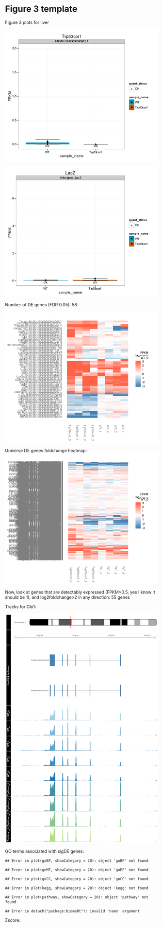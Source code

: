 

Figure 3 template 
========================================================









Figure 3 plots for liver

![plot of chunk lincp21](figure/lincp21-1.png) 

![plot of chunk lacZ](figure/lacZ-1.png) 



Number of DE genes (FDR 0.05): 58

![plot of chunk DEgenes_FC_Heatmap](figure/DEgenes_FC_Heatmap-1.png) 

Universe DE genes foldchange heatmap:
![plot of chunk UNIVERSE_DEgenes_FC_Heatmap](figure/UNIVERSE_DEgenes_FC_Heatmap-1.png) 





Now, look at genes that are detectably expressed (FPKM>0.5, yes I know it should be 1), and log2foldchange>2 in any direction: 55 genes












Tracks for Glo1: 

![plot of chunk track_vis](figure/track_vis-1.png) 




GO terms associated with sigDE genes: 





```
## Error in plot(goBP, showCategory = 20): object 'goBP' not found
```

```
## Error in plot(goMF, showCategory = 20): object 'goMF' not found
```

```
## Error in plot(goCC, showCategory = 20): object 'goCC' not found
```

```
## Error in plot(kegg, showCategory = 20): object 'kegg' not found
```

```
## Error in plot(pathway, showCategory = 20): object 'pathway' not found
```

```
## Error in detach("package:biomaRt"): invalid 'name' argument
```












Zscore:


